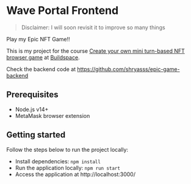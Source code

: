 # Wave Portal Frontend

> Disclaimer: I will soon revisit it to improve so many things

Play my Epic NFT Game!!

This is my project for the course [Create your own mini turn-based NFT browser game](https://app.buildspace.so/courses/CO5cc2751b-e878-41c4-99fa-a614dc910ee9) at [Buildspace](https://buildspace.so/).

Check the backend code at https://github.com/shryasss/epic-game-backend

## Prerequisites

- Node.js v14+
- MetaMask browser extension

## Getting started

Follow the steps below to run the project locally:

- Install dependencies: `npm install`
- Run the application locally: `npm run start`
- Access the application at http://localhost:3000/
